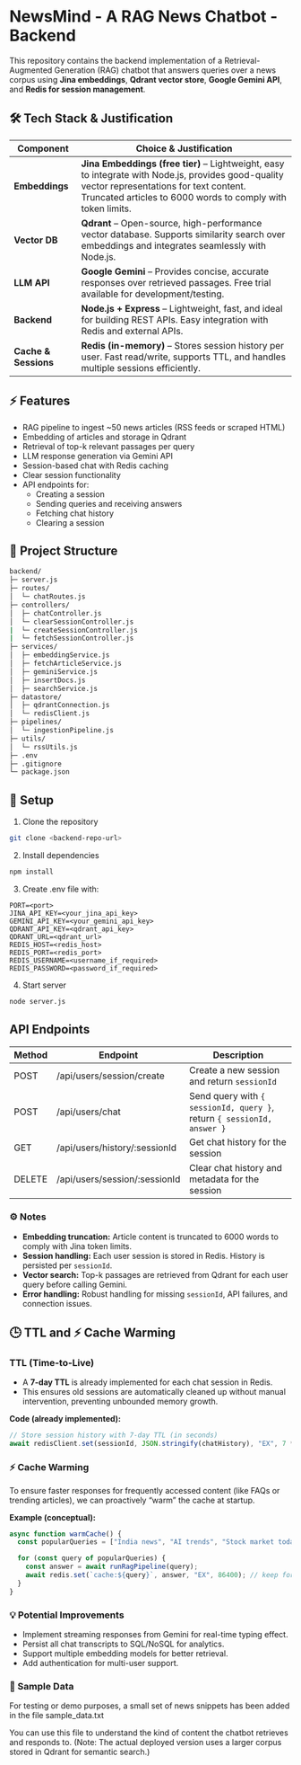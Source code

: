 # NewsMind - A RAG News Chatbot - Backend

This repository contains the backend implementation of a Retrieval-Augmented Generation (RAG) chatbot that answers queries over a news corpus using **Jina embeddings**, **Qdrant vector store**, **Google Gemini API**, and **Redis for session management**.

## 🛠️ Tech Stack & Justification

| Component            | Choice & Justification |
|----------------------|----------------------|
| **Embeddings**       | **Jina Embeddings (free tier)** – Lightweight, easy to integrate with Node.js, provides good-quality vector representations for text content. Truncated articles to 6000 words to comply with token limits. |
| **Vector DB**        | **Qdrant** – Open-source, high-performance vector database. Supports similarity search over embeddings and integrates seamlessly with Node.js. |
| **LLM API**          | **Google Gemini** – Provides concise, accurate responses over retrieved passages. Free trial available for development/testing. |
| **Backend**          | **Node.js + Express** – Lightweight, fast, and ideal for building REST APIs. Easy integration with Redis and external APIs. |
| **Cache & Sessions** | **Redis (in-memory)** – Stores session history per user. Fast read/write, supports TTL, and handles multiple sessions efficiently. |

## ⚡ Features

- RAG pipeline to ingest ~50 news articles (RSS feeds or scraped HTML)
- Embedding of articles and storage in Qdrant
- Retrieval of top-k relevant passages per query
- LLM response generation via Gemini API
- Session-based chat with Redis caching
- Clear session functionality
- API endpoints for:
  - Creating a session
  - Sending queries and receiving answers
  - Fetching chat history
  - Clearing a session

## 📂 Project Structure

```bash
backend/
├─ server.js
├─ routes/
│  └─ chatRoutes.js
├─ controllers/
│  ├─ chatController.js
│  └─ clearSessionController.js
|  └─ createSessionController.js
|  └─ fetchSessionController.js
├─ services/
│  ├─ embeddingService.js
│  ├─ fetchArticleService.js
│  ├─ geminiService.js
│  ├─ insertDocs.js
│  ├─ searchService.js
├─ datastore/
│  ├─ qdrantConnection.js
│  └─ redisClient.js
├─ pipelines/
│  └─ ingestionPipeline.js
├─ utils/
│  └─ rssUtils.js
├─ .env
├─ .gitignore
└─ package.json
```

## 🚀 Setup

1. Clone the repository

```bash
git clone <backend-repo-url>
```

2. Install dependencies

```bash
npm install
```

3. Create .env file with:

```env
PORT=<port>
JINA_API_KEY=<your_jina_api_key>
GEMINI_API_KEY=<your_gemini_api_key>
QDRANT_API_KEY=<qdrant_api_key>
QDRANT_URL=<qdrant_url>
REDIS_HOST=<redis_host>
REDIS_PORT=<redis_port>
REDIS_USERNAME=<username_if_required>
REDIS_PASSWORD=<password_if_required>
```

4. Start server

```bash
node server.js
```

## API Endpoints

| Method | Endpoint                      | Description                                                            |
|--------|-------------------------------|------------------------------------------------------------------------|
| POST   | /api/users/session/create     | Create a new session and return `sessionId`                            |
| POST   | /api/users/chat               | Send query with `{ sessionId, query }`, return `{ sessionId, answer }` |
| GET    | /api/users/history/:sessionId | Get chat history for the session                                       |
| DELETE | /api/users/session/:sessionId | Clear chat history and metadata for the session                        |


### ⚙️ Notes

- **Embedding truncation:** Article content is truncated to 6000 words to comply with Jina token limits.  
- **Session handling:** Each user session is stored in Redis. History is persisted per `sessionId`.  
- **Vector search:** Top-k passages are retrieved from Qdrant for each user query before calling Gemini.  
- **Error handling:** Robust handling for missing `sessionId`, API failures, and connection issues.

## 🕒 TTL and ⚡ Cache Warming

### TTL (Time-to-Live)
- A **7-day TTL** is already implemented for each chat session in Redis.  
- This ensures old sessions are automatically cleaned up without manual intervention, preventing unbounded memory growth.  

**Code (already implemented):**
```js
// Store session history with 7-day TTL (in seconds)
await redisClient.set(sessionId, JSON.stringify(chatHistory), "EX", 7 * 24 * 60 * 60);

```

### ⚡ Cache Warming

To ensure faster responses for frequently accessed content (like FAQs or trending articles), we can proactively “warm” the cache at startup.

**Example (conceptual):**
```js
async function warmCache() {
  const popularQueries = ["India news", "AI trends", "Stock market today"];

  for (const query of popularQueries) {
    const answer = await runRagPipeline(query); 
    await redis.set(`cache:${query}`, answer, "EX", 86400); // keep for 1 day
  }
}

```

### 💡 Potential Improvements

- Implement streaming responses from Gemini for real-time typing effect.  
- Persist all chat transcripts to SQL/NoSQL for analytics.  
- Support multiple embedding models for better retrieval.  
- Add authentication for multi-user support.

###  🧠 Sample Data

For testing or demo purposes, a small set of news snippets has been added in the file sample_data.txt

You can use this file to understand the kind of content the chatbot retrieves and responds to.
(Note: The actual deployed version uses a larger corpus stored in Qdrant for semantic search.)
